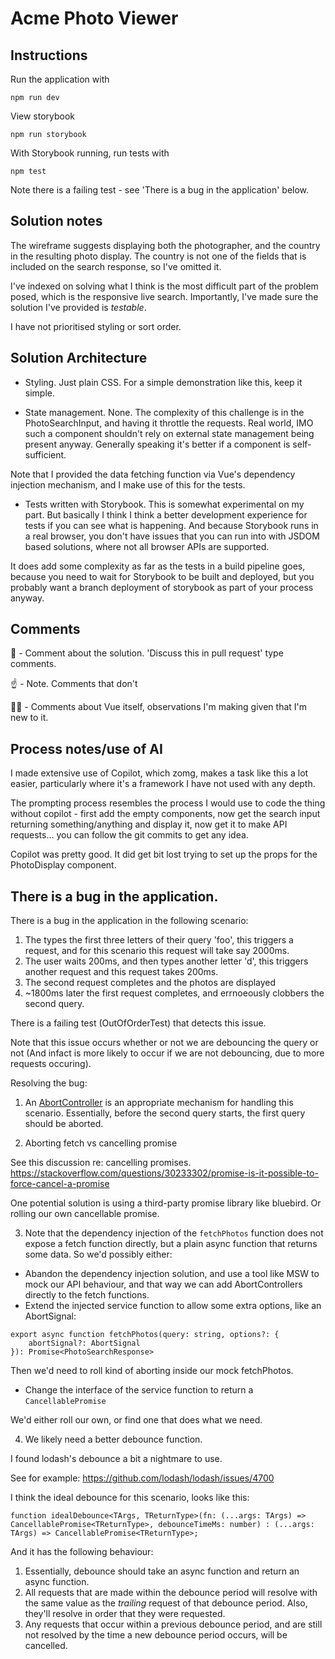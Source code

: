 # Acme Photo Viewer

## Instructions 

Run the application with

```
npm run dev
```

View storybook 

```
npm run storybook
```

With Storybook running, run tests with 

```
npm test
```

Note there is a failing test - see 'There is a bug in the application' below. 


## Solution notes

The wireframe suggests displaying both the photographer, and the country in the resulting photo display. The country is not one of the fields that is included on the search response, so I've omitted it.

I've indexed on solving what I think is the most difficult part of the problem posed, which is the responsive live search. Importantly, I've made sure the solution I've provided is _testable_. 

I have not prioritised styling or sort order.

## Solution Architecture

- Styling. Just plain CSS. For a simple demonstration like this, keep it simple.

- State management. None. 
The complexity of this challenge is in the PhotoSearchInput, and having it throttle the requests. Real world, IMO such a component shouldn't rely on external state management being present anyway. Generally speaking it's better if a component is self-sufficient. 

Note that I provided the data fetching function via Vue's dependency injection mechanism, and I make use of this for the tests. 

- Tests written with Storybook. This is somewhat experimental on my part. But basically I think I think a better development experience for tests if you can see what is happening. And because Storybook runs in a real browser, you don't have issues that you can run into with JSDOM based solutions, where not all browser APIs are supported. 

It does add some complexity as far as the tests in a build pipeline goes, because you need to wait for Storybook to be built and deployed, but you probably want a branch deployment of storybook as part of your process anyway.

## Comments 

💬 - Comment about the solution. 'Discuss this in pull request' type comments.

☝️ - Note. Comments that don't 

🧑‍🔬 - Comments about Vue itself, observations I'm making given that I'm new to it. 

## Process notes/use of AI

I made extensive use of Copilot, which zomg, makes a task like this a lot easier, particularly where it's a framework I have not used with any depth. 

The prompting process resembles the process I would use to code the thing without copilot -  first add the empty components, now get the search input returning something/anything and display it, now get it to make API requests...  you can follow the git commits to get any idea. 

Copilot was pretty good. It did get bit lost trying to set up the props for the PhotoDisplay component. 

## There is a bug in the application.

There is a bug in the application in the following scenario: 

1. The types the first three letters of their query 'foo', this triggers a request, and for this scenario this request will take say 2000ms. 
2. The user waits 200ms, and then types another letter 'd', this triggers another request and this request takes 200ms. 
3. The second request completes and the photos are displayed
3. ~1800ms later the first request completes, and errnoeously clobbers the second query. 

There is a failing test (OutOfOrderTest) that detects this issue. 

Note that this issue occurs whether or not we are debouncing the query or not (And infact is more likely to occur if we are not debouncing, due to more requests occuring).

Resolving the bug: 

1. An [AbortController](https://developer.mozilla.org/en-US/docs/Web/API/AbortController) is an appropriate mechanism for handling this scenario. 
Essentially, before the second query starts, the first query should be aborted. 

2. Aborting fetch vs cancelling promise

See this discussion re: cancelling promises. https://stackoverflow.com/questions/30233302/promise-is-it-possible-to-force-cancel-a-promise

One potential solution is using a third-party promise library like bluebird. Or rolling our own cancellable promise.

3. Note that the dependency injection of the `fetchPhotos` function does not expose a fetch function directly, but a plain async function that returns some data. So we'd possibly either: 

- Abandon the dependency injection solution, and use a tool like MSW to mock our API behaviour, and that way we can add AbortControllers directly to the fetch functions. 
- Extend the injected service function to allow some extra options, like an AbortSignal: 

```
export async function fetchPhotos(query: string, options?: {
    abortSignal?: AbortSignal
}): Promise<PhotoSearchResponse> 
```

Then we'd need to roll kind of aborting inside our  mock fetchPhotos. 

- Change the interface of the service function to return a `CancellablePromise`

We'd either roll our own, or find one that does what we need. 


4. We likely need a better debounce function. 

I found lodash's debounce a bit a nightmare to use. 

See for example: https://github.com/lodash/lodash/issues/4700

I think the ideal debounce for this scenario, looks like this: 

```
function idealDebounce<TArgs, TReturnType>(fn: (...args: TArgs) => CancellablePromise<TReturnType>, debounceTimeMs: number) : (...args: TArgs) => CancellablePromise<TReturnType>;
```

And it has the following behaviour: 

1. Essentially, debounce should take an async function and return an async function.
2. All requests that are made within the debounce period will resolve with the same value as the _trailing_ request of that debounce period. Also, they'll resolve in order that they were requested. 
3. Any requests that occur within a previous debounce period, and are still not resolved by the time a new debounce period occurs, will be cancelled. 



